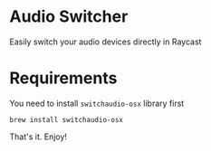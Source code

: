 # Audio Switcher

Easily switch your audio devices directly in Raycast

# Requirements

You need to install `switchaudio-osx` library first

```
brew install switchaudio-osx
```

That's it. Enjoy!
